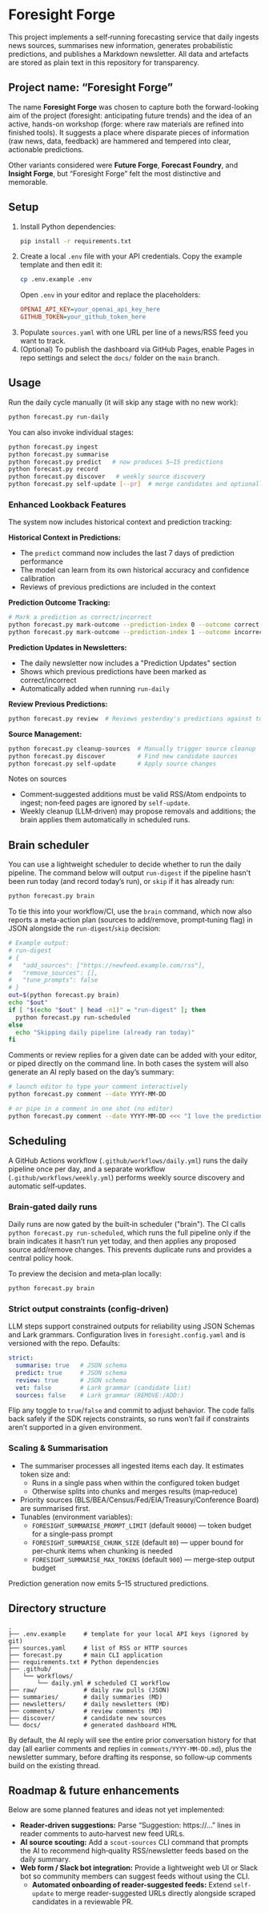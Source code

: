 # Foresight Forge

This project implements a self‑running forecasting service that daily ingests news sources,
summarises new information, generates probabilistic predictions, and publishes a Markdown
newsletter. All data and artefacts are stored as plain text in this repository for transparency.

## Project name: “Foresight Forge”

The name **Foresight Forge** was chosen to capture both the forward-looking aim
of the project (foresight: anticipating future trends) and the idea of an active,
hands-on workshop (forge: where raw materials are refined into finished tools).
It suggests a place where disparate pieces of information (raw news, data, feedback)
are hammered and tempered into clear, actionable predictions.

Other variants considered were **Future Forge**, **Forecast Foundry**, and **Insight Forge**,
but “Foresight Forge” felt the most distinctive and memorable.

## Setup

1. Install Python dependencies:
   ```bash
   pip install -r requirements.txt
   ```
2. Create a local `.env` file with your API credentials.
   Copy the example template and then edit it:
   ```bash
   cp .env.example .env
   ```
   Open `.env` in your editor and replace the placeholders:
   ```ini
   OPENAI_API_KEY=your_openai_api_key_here
   GITHUB_TOKEN=your_github_token_here
   ```
3. Populate `sources.yaml` with one URL per line of a news/RSS feed you want to track.
4. (Optional) To publish the dashboard via GitHub Pages, enable Pages in repo settings and select the `docs/` folder on the `main` branch.

## Usage

Run the daily cycle manually (it will skip any stage with no new work):
```bash
python forecast.py run-daily
```

You can also invoke individual stages:
```bash
python forecast.py ingest
python forecast.py summarise
python forecast.py predict   # now produces 5–15 predictions
python forecast.py record
python forecast.py discover   # weekly source discovery
python forecast.py self-update [--pr]  # merge candidates and optionally open a PR
```

### Enhanced Lookback Features

The system now includes historical context and prediction tracking:

**Historical Context in Predictions:**
- The `predict` command now includes the last 7 days of prediction performance
- The model can learn from its own historical accuracy and confidence calibration
- Reviews of previous predictions are included in the context

**Prediction Outcome Tracking:**
```bash
# Mark a prediction as correct/incorrect
python forecast.py mark-outcome --prediction-index 0 --outcome correct
python forecast.py mark-outcome --prediction-index 1 --outcome incorrect
```

**Prediction Updates in Newsletters:**
- The daily newsletter now includes a "Prediction Updates" section
- Shows which previous predictions have been marked as correct/incorrect
- Automatically added when running `run-daily`

**Review Previous Predictions:**
```bash
python forecast.py review  # Reviews yesterday's predictions against today's news
```

**Source Management:**
```bash
python forecast.py cleanup-sources  # Manually trigger source cleanup
python forecast.py discover         # Find new candidate sources
python forecast.py self-update      # Apply source changes
```
Notes on sources
- Comment‑suggested additions must be valid RSS/Atom endpoints to ingest; non‑feed pages are ignored by `self-update`.
- Weekly cleanup (LLM‑driven) may propose removals and additions; the brain applies them automatically in scheduled runs.
## Brain scheduler

You can use a lightweight scheduler to decide whether to run the daily pipeline. The command below
will output `run-digest` if the pipeline hasn't been run today (and record today’s run), or `skip`
if it has already run:

```bash
python forecast.py brain
```

To tie this into your workflow/CI, use the `brain` command, which now also reports a
meta-action plan (sources to add/remove, prompt‑tuning flag) in JSON
alongside the `run-digest`/`skip` decision:

```bash
# Example output:
# run-digest
# {
#   "add_sources": ["https://newfeed.example.com/rss"],
#   "remove_sources": [],
#   "tune_prompts": false
# }
out=$(python forecast.py brain)
echo "$out"
if [ "$(echo "$out" | head -n1)" = "run-digest" ]; then
  python forecast.py run-scheduled
else
  echo "Skipping daily pipeline (already ran today)"
fi
```
Comments or review replies for a given date can be added with your editor,
or piped directly on the command line. In both cases the system will also
generate an AI reply based on the day’s summary:
```bash
# launch editor to type your comment interactively
python forecast.py comment --date YYYY-MM-DD

# or pipe in a comment in one shot (no editor)
python forecast.py comment --date YYYY-MM-DD <<< "I love the predictions—what about link X?"
```

## Scheduling

A GitHub Actions workflow (`.github/workflows/daily.yml`) runs the daily pipeline once per day,
and a separate workflow (`.github/workflows/weekly.yml`) performs weekly source discovery
and automatic self‑updates.

### Brain‑gated daily runs

Daily runs are now gated by the built‑in scheduler ("brain"). The CI calls `python forecast.py run-scheduled`,
which runs the full pipeline only if the brain indicates it hasn’t run yet today, and then applies any proposed
source add/remove changes. This prevents duplicate runs and provides a central policy hook.

To preview the decision and meta‑plan locally:

```bash
python forecast.py brain
```

### Strict output constraints (config‑driven)

LLM steps support constrained outputs for reliability using JSON Schemas and Lark grammars. Configuration lives in
`foresight.config.yaml` and is versioned with the repo. Defaults:

```yaml
strict:
  summarise: true   # JSON schema
  predict: true     # JSON schema
  review: true      # JSON schema
  vet: false        # Lark grammar (candidate list)
  sources: false    # Lark grammar (REMOVE:/ADD:)
```

Flip any toggle to `true`/`false` and commit to adjust behavior. The code falls back safely if the SDK rejects
constraints, so runs won’t fail if constraints aren’t supported in a given environment.

### Scaling & Summarisation

- The summariser processes all ingested items each day. It estimates token size and:
  - Runs in a single pass when within the configured token budget
  - Otherwise splits into chunks and merges results (map‑reduce)
- Priority sources (BLS/BEA/Census/Fed/EIA/Treasury/Conference Board) are summarised first.
- Tunables (environment variables):
  - `FORESIGHT_SUMMARISE_PROMPT_LIMIT` (default `90000`) — token budget for a single‑pass prompt
  - `FORESIGHT_SUMMARISE_CHUNK_SIZE` (default `80`) — upper bound for per‑chunk items when chunking is needed
  - `FORESIGHT_SUMMARISE_MAX_TOKENS` (default `900`) — merge‑step output budget

Prediction generation now emits 5–15 structured predictions.

## Directory structure

```plain
.
├── .env.example     # template for your local API keys (ignored by git)
├── sources.yaml     # list of RSS or HTTP sources
├── forecast.py      # main CLI application
├── requirements.txt # Python dependencies
├── .github/
│   └── workflows/
│       └── daily.yml # scheduled CI workflow
├── raw/             # daily raw pulls (JSON)
├── summaries/       # daily summaries (MD)
├── newsletters/     # daily newsletters (MD)
├── comments/        # review comments (MD)
├── discover/        # candidate new sources
└── docs/            # generated dashboard HTML
```
By default, the AI reply will see the entire prior conversation history for that day
(all earlier comments and replies in `comments/YYYY-MM-DD.md`), plus the newsletter summary,
before drafting its response, so follow‑up comments build on the existing thread.

## Roadmap & future enhancements

Below are some planned features and ideas not yet implemented:

- **Reader‑driven suggestions:**  Parse “Suggestion: https://…” lines in reader comments to auto‑harvest new feed URLs.
- **AI source scouting:**  Add a `scout-sources` CLI command that prompts the AI to recommend high‑quality RSS/newsletter feeds based on the daily summary.
- **Web form / Slack bot integration:**  Provide a lightweight web UI or Slack bot so community members can suggest feeds without using the CLI.
    - **Automated onboarding of reader-suggested feeds:**  Extend `self-update` to merge reader-suggested URLs directly alongside scraped candidates in a reviewable PR.
